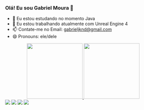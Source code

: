 ### Olá! Eu sou Gabriel Moura 👋

- 🌱 Eu estou estudando no momento Java
- 🔭 Eu estou trabalhando atualmente com Unreal Engine 4 
- 📫 Contate-me no Email: gabrieljknd@gmail.com
- 😄 Pronouns: ele/dele

<div align="center">
  <a href="https://github.com/Cronuzgamer">
  <img height="180em" src="https://github-readme-stats.vercel.app/api?username=Cronuzgamer&show_icons=true&theme=algolia&include_all_commits=true&count_private=true"/>
  <img height="180em" src="https://github-readme-stats.vercel.app/api/top-langs/?username=Cronuzgamer&layout=compact&langs_count=7&theme=algolia"/>
</div>

  
    
 
<div> 
  <a href="https://www.instagram.com/cronuzbrx/" target="_blank"><img src="https://img.shields.io/badge/-Instagram-%23E4405F?style=for-the-badge&logo=instagram&logoColor=white" target="_blank"></a>
  <a href = "mailto:gabrieljknd@gmail.com"><img src="https://img.shields.io/badge/-Gmail-%23333?style=for-the-badge&logo=gmail&logoColor=white" target="_blank"></a>
  <a href="https://www.linkedin.com/in/gabriel-moura-9a275593/" target="_blank"><img src="https://img.shields.io/badge/-LinkedIn-%230077B5?style=for-the-badge&logo=linkedin&logoColor=white" target="_blank"></a> 
<a href="https://www.facebook.com/CronuzGamer/" target="_blank"><img src="https://img.shields.io/badge/Facebook-1877F2?style=for-the-badge&logo=facebook&logoColor=white" target="_blank"></a>
 

